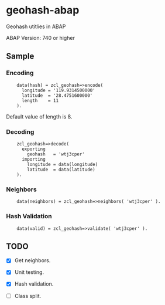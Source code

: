 # geohash-abap
Geohash utitlies in ABAP

ABAP Version: 740 or higher

## Sample
### Encoding
```abap
    data(hash) = zcl_geohash=>encode(
      longitude = '119.9314500000'
      latitude  = '28.4751600000'
      length    = 11
    ).
```    
Default value of length is 8.

### Decoding
```abap
    zcl_geohash=>decode(
      exporting
        geohash   = 'wtj3cper'
      importing
        longitude = data(longitude)
        latitude  = data(latitude)
    ).
```    
### Neighbors
```abap
    data(neighbors) = zcl_geohash=>neighbors( 'wtj3cper' ).
```        
### Hash Validation
```abap
    data(valid) = zcl_geohash=>validate( 'wtj3cper' ).
```
## TODO
- [x] Get neighbors.
- [x] Unit testing.
- [x] Hash validation.
- [ ] Class split.

